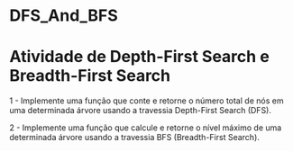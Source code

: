 # DFS_And_BFS

# Atividade de Depth-First Search e Breadth-First Search

1 - Implemente uma função que conte e retorne o número total de nós em uma determinada árvore usando a travessia Depth-First Search (DFS).

2 - Implemente uma função que calcule e retorne o nível máximo de uma determinada árvore usando a travessia BFS (Breadth-First Search).
